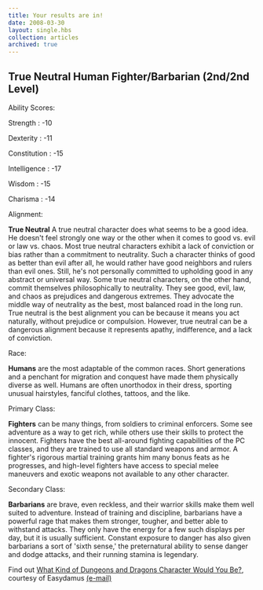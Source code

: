 ```yaml
---
title: Your results are in!
date: 2008-03-30
layout: single.hbs
collection: articles
archived: true
---
```

True Neutral Human Fighter/Barbarian (2nd/2nd Level)
----------------------------------------------------


 Ability Scores:

Strength
:   -10

Dexterity
:   -11

Constitution
:   -15

Intelligence
:   -17

Wisdom
:   -15

Charisma
:   -14


 Alignment:

**True Neutral** A true neutral character does what seems to be a good
idea. He doesn\'t feel strongly one way or the other when it comes to
good vs. evil or law vs. chaos. Most true neutral characters exhibit a
lack of conviction or bias rather than a commitment to neutrality. Such
a character thinks of good as better than evil after all, he would
rather have good neighbors and rulers than evil ones. Still, he\'s not
personally committed to upholding good in any abstract or universal way.
Some true neutral characters, on the other hand, commit themselves
philosophically to neutrality. They see good, evil, law, and chaos as
prejudices and dangerous extremes. They advocate the middle way of
neutrality as the best, most balanced road in the long run. True neutral
is the best alignment you can be because it means you act naturally,
without prejudice or compulsion. However, true neutral can be a
dangerous alignment because it represents apathy, indifference, and a
lack of conviction.


 Race:

**Humans** are the most adaptable of the common races. Short generations
and a penchant for migration and conquest have made them physically
diverse as well. Humans are often unorthodox in their dress, sporting
unusual hairstyles, fanciful clothes, tattoos, and the like.


 Primary Class:

**Fighters** can be many things, from soldiers to criminal enforcers.
Some see adventure as a way to get rich, while others use their skills
to protect the innocent. Fighters have the best all-around fighting
capabilities of the PC classes, and they are trained to use all standard
weapons and armor. A fighter\'s rigorous martial training grants him
many bonus feats as he progresses, and high-level fighters have access
to special melee maneuvers and exotic weapons not available to any other
character.


 Secondary Class:

**Barbarians** are brave, even reckless, and their warrior skills make
them well suited to adventure. Instead of training and discipline,
barbarians have a powerful rage that makes them stronger, tougher, and
better able to withstand attacks. They only have the energy for a few
such displays per day, but it is usually sufficient. Constant exposure
to danger has also given barbarians a sort of \'sixth sense,\' the
preternatural ability to sense danger and dodge attacks, and their
running stamina is legendary.

Find out [What Kind of Dungeons and Dragons Character Would You
Be?](http://www.easydamus.com/character.html), courtesy of Easydamus
[(e-mail)](mailto:zybstrski@excite.com)